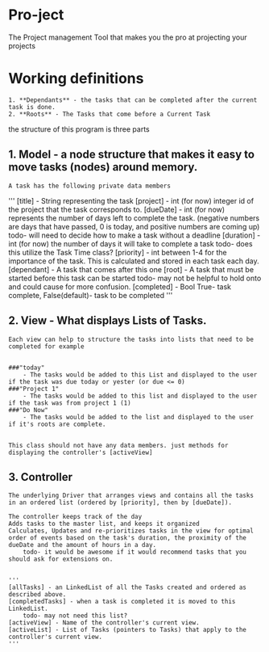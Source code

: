 # Pro-ject 
The Project management Tool that makes you the pro at projecting your projects


# Working definitions
    1. **Dependants** - the tasks that can be completed after the current task is done.
    2. **Roots** - The Tasks that come before a Current Task

the structure of this program is three parts

## 1. **Model** - a node structure that makes it easy to move tasks (nodes) around memory.

    A task has the following private data members

'''
[title] - String representing the task
[project] - int (for now) integer id of the project that the task corresponds to.
[dueDate] - int (for now) represents the number of days left to complete the task.
    (negative numbers are days that have passed, 0 is today, and positive numbers are coming up)
    todo- will need to decide how to make a task without a deadline
[duration] - int (for now) the number of days it will take to complete a task
    todo- does this utilize the Task Time class?
[priority] - int between 1-4 for the importance of the task. This is calculated and stored in each task each day.
[dependant] - A task that comes after this one
[root] - A task that must be started before this task can be started
    todo- may not be helpful to hold onto and could cause for more confusion.
[completed] - Bool True- task complete, False(default)- task to be completed
'''


## 2. **View** - What displays Lists of Tasks.

    Each view can help to structure the tasks into lists that need to be completed for example


    ###"today"
        - The tasks would be added to this List and displayed to the user if the task was due today or yester (or due <= 0)
    ###"Project 1"
        - The tasks would be added to this list and displayed to the user if the task was from project 1 (1)
    ###"Do Now"
        - The tasks would be added to the list and displayed to the user if it's roots are complete.


    This class should not have any data members. just methods for displaying the controller's [activeView]


## 3. **Controller**
    The underlying Driver that arranges views and contains all the tasks in an ordered list (ordered by [priority], then by [dueDate]).

    The controller keeps track of the day
    Adds tasks to the master list, and keeps it organized
    Calculates, Updates and re-prioritizes tasks in the view for optimal order of events based on the task's duration, the proximity of the dueDate and the amount of hours in a day.
        todo- it would be awesome if it would recommend tasks that you should ask for extensions on.


    '''
    [allTasks] - an LinkedList of all the Tasks created and ordered as described above.
    [completedTasks] - when a task is completed it is moved to this LinkedList.
        todo- may not need this list?
    [activeView] - Name of the controller's current view.
    [activeList] - List of Tasks (pointers to Tasks) that apply to the controller's current view.
    '''
